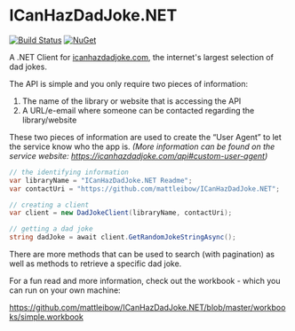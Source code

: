 # ICanHazDadJoke.NET

[![Build Status](https://dev.azure.com/mattleibow/OpenSource/_apis/build/status/ICanHazDadJoke.NET?branchName=master)](https://dev.azure.com/mattleibow/OpenSource/_build/latest?definitionId=14&branchName=master)  [![NuGet](https://img.shields.io/nuget/v/ICanHazDadJoke.NET.svg)](https://www.nuget.org/packages/ICanHazDadJoke.NET)

A .NET Client for [icanhazdadjoke.com](https://icanhazdadjoke.com/), the internet's largest selection of dad jokes.

The API is simple and you only require two pieces of information:

1. The name of the library or website that is accessing the API
2. A URL/e-email where someone can be contacted regarding the library/website

These two pieces of information are used to create the “User Agent” to let the service know who the app is. *(More information can be found on the service website: https://icanhazdadjoke.com/api#custom-user-agent)*

```csharp
// the identifying information
var libraryName = "ICanHazDadJoke.NET Readme";
var contactUri = "https://github.com/mattleibow/ICanHazDadJoke.NET";

// creating a client
var client = new DadJokeClient(libraryName, contactUri);

// getting a dad joke
string dadJoke = await client.GetRandomJokeStringAsync();
```

There are more methods that can be used to search (with pagination) as well as methods to retrieve a specific dad joke.

For a fun read and more information, check out the workbook - which you can run on your own machine:

https://github.com/mattleibow/ICanHazDadJoke.NET/blob/master/workbooks/simple.workbook

